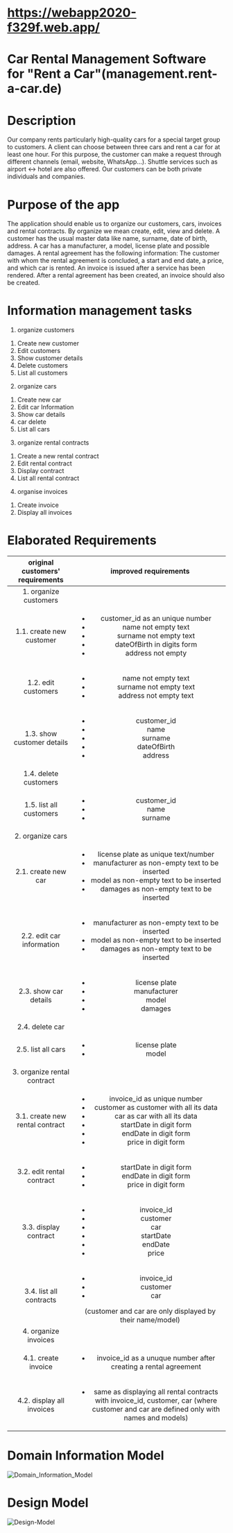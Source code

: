 #  https://webapp2020-f329f.web.app/

# Car Rental Management Software for "Rent a Car"(management.rent-a-car.de)

# Description
Our company rents particularly high-quality cars for a special target group to customers. A client can choose between three cars and rent a car for at least one hour. For this purpose, the customer can make a request through different channels (email, website, WhatsApp...). Shuttle services such as airport <-> hotel are also offered. Our customers can be both private individuals and companies.

# Purpose of the app

The application should enable us to organize our customers, cars, invoices and rental contracts. By organize we mean create, edit, view and delete.
A customer has the usual master data like name, surname, date of birth, address. A car has a manufacturer, a model, license plate and possible damages. A rental agreement has the following information: The customer with whom the rental agreement is concluded, a start and end date, a price, and which car is rented. An invoice is issued after a service has been rendered. After a rental agreement has been created, an invoice should also be created. 

# Information management tasks
1. organize customers
  1) Create new customer
  2) Edit customers
  3) Show customer details
  4) Delete customers
  5) List all customers
2. organize cars
  1) Create new car
  2) Edit car Information
  3) Show car details
  4) car delete
  5) List all cars
3. organize rental contracts
  1) Create a new rental contract
  2) Edit rental contract
  3) Display contract
  4) List all rental contract
4. organise invoices
  1) Create invoice
  2) Display all invoices

# Elaborated Requirements

|original customers' requirements|improved requirements|
|:------------------------------:|:-------------------:|
|1. organize customers           | |
|1.1. create new customer        |<ul><li>customer_id as an unique number</li><li>name not empty text</li><li>surname not empty text</li><li>dateOfBirth in digits form</li><li>address not empty</li></ul> |
|1.2. edit customers             |<ul><li>name not empty text</li><li>surname not empty text</li><li>address not empty text</li></ul>|
|1.3. show customer details      |<ul><li>customer_id</li><li>name</li><li>surname</li><li>dateOfBirth</li><li>address</li></ul> |
|1.4. delete customers           | |
|1.5. list all customers         |<ul><li>customer_id</li><li>name</li><li>surname</li></ul> |
|2. organize cars                | |
|2.1. create new car             |<ul><li>license plate as unique text/number</li><li>manufacturer as non-empty text to be inserted</li><li>model as non-empty text to be inserted</li><li>damages as non-empty text to be inserted</li></ul>|
|2.2. edit car information       |<ul><li>manufacturer as non-empty text to be inserted</li><li>model as non-empty text to be inserted</li><li>damages as non-empty text to be inserted</li></ul>|
|2.3. show car details           |<ul><li>license plate</li><li>manufacturer</li><li>model</li><li>damages</li></ul>|
|2.4. delete car                 | |
|2.5. list all cars              |<ul><li>license plate</li><li>model</li></ul>|
|3. organize rental contract     | |
|3.1. create new rental contract |<ul><li>invoice_id as unique number</li><li>customer as customer with all its data</li><li>car as car with all its data</li><li>startDate in digit form</li><li>endDate in digit form</li><li>price in digit form</li></ul>|
|3.2. edit rental contract       |<ul><li>startDate in digit form</li><li>endDate in digit form</li><li>price in digit form</li></ul>|
|3.3. display contract           |<ul><li>invoice_id</li><li>customer</li><li>car</li><li>startDate</li><li>endDate</li><li>price</li></ul>|
|3.4. list all contracts         |<ul><li>invoice_id</li><li>customer</li><li>car</li></ul> (customer and car are only displayed by their name/model)|
|4. organize invoices            | |
|4.1. create invoice             |<ul><li>invoice_id as a unuque number after creating a rental agreement</ul></li>|
|4.2. display all invoices       |<ul><li>same as displaying all rental contracts with invoice_id, customer, car (where customer and car are defined only with names and models)</li></ul>|

# Domain Information Model

![Domain_Information_Model](https://github.com/krausma-4/car_rental_management/blob/master/Domain_Information_Model.png)

# Design Model

![Design-Model](https://github.com/krausma-4/car_rental_management/blob/master/Design-Model.png)
